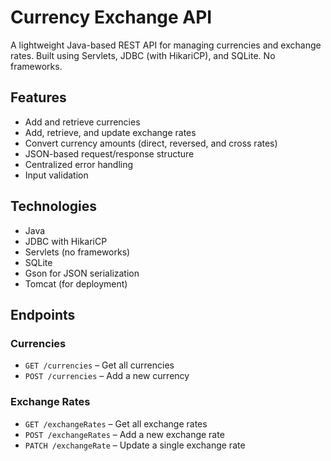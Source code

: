 # Currency Exchange API

A lightweight Java-based REST API for managing currencies and exchange rates. Built using Servlets, JDBC (with HikariCP), and SQLite. No frameworks.

## Features

- Add and retrieve currencies
- Add, retrieve, and update exchange rates
- Convert currency amounts (direct, reversed, and cross rates)
- JSON-based request/response structure
- Centralized error handling
- Input validation

## Technologies

- Java
- JDBC with HikariCP
- Servlets (no frameworks)
- SQLite
- Gson for JSON serialization
- Tomcat (for deployment)

## Endpoints

### Currencies
- `GET /currencies` – Get all currencies  
- `POST /currencies` – Add a new currency  

### Exchange Rates
- `GET /exchangeRates` – Get all exchange rates  
- `POST /exchangeRates` – Add a new exchange rate  
- `PATCH /exchangeRate` – Update a single exchange rate  
